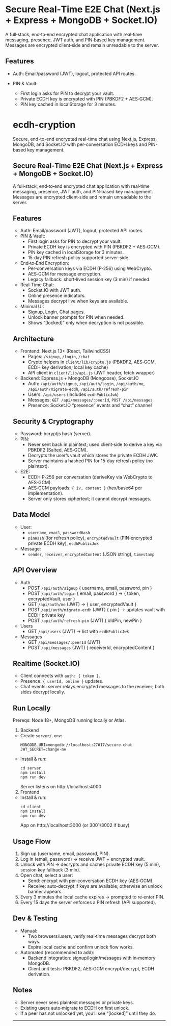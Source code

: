 # Secure Real‑Time E2E Chat (Next.js + Express + MongoDB + Socket.IO)

A full‑stack, end‑to‑end encrypted chat application with real‑time messaging, presence, JWT auth, and PIN‑based key management. Messages are encrypted client‑side and remain unreadable to the server.

## Features

- Auth: Email/password (JWT), logout, protected API routes.
- PIN & Vault:
  - First login asks for PIN to decrypt your vault.
  - Private ECDH key is encrypted with PIN (PBKDF2 + AES‑GCM).
  - PIN key cached in localStorage for 3 minutes.
  # ecdh-cryption

  Secure, end-to-end encrypted real-time chat using Next.js, Express, MongoDB, and Socket.IO with per-conversation ECDH keys and PIN-based key management.

  ## Secure Real‑Time E2E Chat (Next.js + Express + MongoDB + Socket.IO)

  A full‑stack, end‑to‑end encrypted chat application with real‑time messaging, presence, JWT auth, and PIN‑based key management. Messages are encrypted client‑side and remain unreadable to the server.

  ## Features

  - Auth: Email/password (JWT), logout, protected API routes.
  - PIN & Vault:
    - First login asks for PIN to decrypt your vault.
    - Private ECDH key is encrypted with PIN (PBKDF2 + AES‑GCM).
    - PIN key cached in localStorage for 3 minutes.
    - 15‑day PIN refresh policy supported server‑side.
  - End‑to‑End Encryption:
    - Per‑conversation keys via ECDH (P‑256) using WebCrypto.
    - AES‑GCM for message encryption.
    - Legacy fallback: short‑lived session key (3 min) if needed.
  - Real‑Time Chat:
    - Socket.IO with JWT auth.
    - Online presence indicators.
    - Messages decrypt live when keys are available.
  - Minimal UI:
    - Signup, Login, Chat pages.
    - Unlock banner prompts for PIN when needed.
    - Shows “[locked]” only when decryption is not possible.

  ## Architecture

  - Frontend: Next.js 13+ (React, TailwindCSS)
    - Pages: `/signup`, `/login`, `/chat`
    - Crypto helpers in `client/lib/crypto.js` (PBKDF2, AES‑GCM, ECDH key derivation, local key cache)
    - API client in `client/lib/api.js` (JWT header, fetch wrapper)
  - Backend: Express.js + MongoDB (Mongoose), Socket.IO
    - Auth: `/api/auth/signup`, `/api/auth/login`, `/api/auth/me`, `/api/auth/migrate-ecdh`, `/api/auth/refresh-pin`
    - Users: `/api/users` (includes `ecdhPublicJwk`)
    - Messages: `GET /api/messages/:peerId`, `POST /api/messages`
    - Presence: Socket.IO “presence” events and “chat” channel

  ## Security & Cryptography

  - Password: bcryptjs hash (server).
  - PIN:
    - Never sent back in plaintext; used client‑side to derive a key via PBKDF2 (Salted, AES‑GCM).
    - Decrypts the user’s vault which stores the private ECDH JWK.
    - Server maintains a hashed PIN for 15‑day refresh policy (no plaintext).
  - E2E:
    - ECDH P‑256 per conversation (deriveKey via WebCrypto to AES‑GCM).
    - AES‑GCM payloads: `{ iv, content }` (hex/base64 per implementation).
    - Server only stores ciphertext; it cannot decrypt messages.

  ## Data Model

  - User:
    - `username`, `email`, `passwordHash`
    - `pinHash` (for refresh policy), `encryptedVault` (PIN‑encrypted private ECDH key), `ecdhPublicJwk`
  - Message:
    - `sender`, `receiver`, `encryptedContent` (JSON string), `timestamp`

  ## API Overview

  - Auth
    - POST `/api/auth/signup` { username, email, password, pin }
    - POST `/api/auth/login` { email, password } → { token, encryptedVault, user }
    - GET `/api/auth/me` (JWT) → { user, encryptedVault }
    - POST `/api/auth/migrate-ecdh` (JWT) { pin } → updates vault with ECDH private key
    - POST `/api/auth/refresh-pin` (JWT) { oldPin, newPin }
  - Users
    - GET `/api/users` (JWT) → list with `ecdhPublicJwk`
  - Messages
    - GET `/api/messages/:peerId` (JWT)
    - POST `/api/messages` (JWT) { receiverId, encryptedContent }

  ## Realtime (Socket.IO)

  - Client connects with `auth: { token }`.
  - Presence: `{ userId, online }` updates.
  - Chat events: server relays encrypted messages to the receiver; both sides decrypt locally.

  ## Run Locally

  Prereqs: Node 18+, MongoDB running locally or Atlas.

  1) Backend
  - Create `server/.env`:
    ```
    MONGODB_URI=mongodb://localhost:27017/secure-chat
    JWT_SECRET=change-me
    ```
  - Install & run:
    ```
    cd server
    npm install
    npm run dev
    ```
    Server listens on http://localhost:4000

  2) Frontend
  - Install & run:
    ```
    cd client
    npm install
    npm run dev
    ```
    App on http://localhost:3000 (or 3001/3002 if busy)

  ## Usage Flow

  1. Sign up (username, email, password, PIN).
  2. Log in (email, password) → receive JWT + encrypted vault.
  3. Unlock with PIN → decrypts and caches private ECDH key (5 min), session key fallback (3 min).
  4. Open chat, select a user:
     - Send: encrypt with per‑conversation ECDH key (AES‑GCM).
     - Receive: auto‑decrypt if keys are available; otherwise an unlock banner appears.
  5. Every 3 minutes the local cache expires → prompted to re‑enter PIN.
  6. Every 15 days the server enforces a PIN refresh (API supported).

  ## Dev & Testing

  - Manual:
    - Two browsers/users, verify real‑time messages decrypt both ways.
    - Expire local cache and confirm unlock flow works.
  - Automated (recommended to add):
    - Backend integration: signup/login/messages with in‑memory MongoDB.
    - Client unit tests: PBKDF2, AES‑GCM encrypt/decrypt, ECDH derivation.

  ## Notes

  - Server never sees plaintext messages or private keys.
  - Existing users auto‑migrate to ECDH on first unlock.
  - If a peer has not unlocked yet, you’ll see “[locked]” until they do.

  ---
